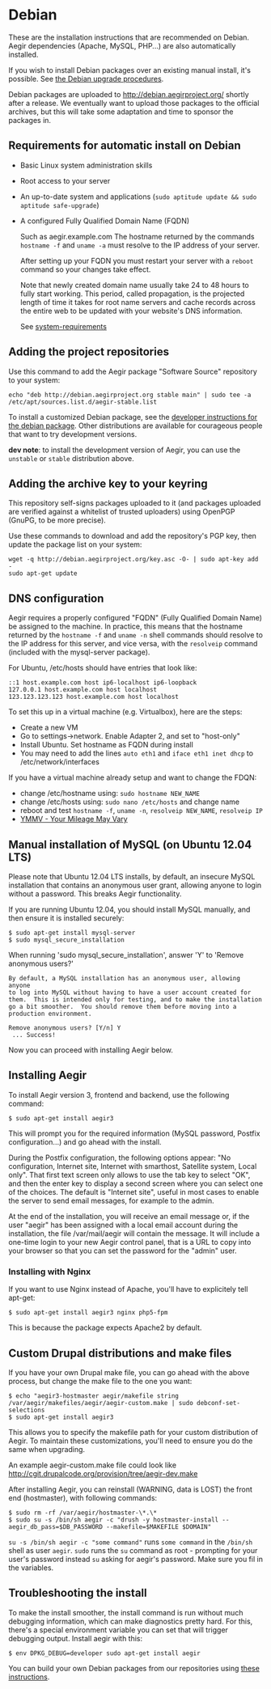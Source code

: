 Debian
======

These are the installation instructions that are recommended on Debian. Aegir dependencies (Apache, MySQL, PHP...) are also automatically installed.

If you wish to install Debian packages over an existing manual install, it's possible. See [the Debian upgrade procedures](/upgrading/debian).

Debian packages are uploaded to http://debian.aegirproject.org/ shortly after a release. We eventually want to upload those packages to the official archives, but this will take some adaptation and time to sponsor the packages in.


Requirements for automatic install on Debian
--------------------------------------------

* Basic Linux system administration skills

* Root access to your server

* An up-to-date system and applications (`sudo aptitude update && sudo aptitude safe-upgrade`)

* A configured Fully Qualified Domain Name (FQDN)

  Such as aegir.example.com
  The hostname returned by the commands ``hostname -f`` and ``uname -a`` must resolve to the IP address of your server.

  After setting up your FQDN you must restart your server with a ``reboot`` command so your changes take effect.

  Note that newly created domain name usually take 24 to 48 hours to fully start working. This period, called propagation, is the projected length of time it takes for root name servers and cache records across the entire web to be updated with your website's DNS information.

  See [system-requirements](install/system-requirements)


Adding the project repositories
-------------------------------

Use this command to add the Aegir package "Software Source" repository to your system:

    echo "deb http://debian.aegirproject.org stable main" | sudo tee -a /etc/apt/sources.list.d/aegir-stable.list

To install a customized Debian package, see the [developer instructions for the debian package](/debian). Other distributions are available for courageous people that want to try development versions.

**dev note**: to install the development version of Aegir, you can use the `unstable` or `stable` distribution above.


Adding the archive key to your keyring
--------------------------------------

This repository self-signs packages uploaded to it (and packages uploaded are verified against a whitelist of trusted uploaders) using OpenPGP (GnuPG, to be more precise).

Use these commands to download and add the repository's PGP key, then update the package list on your system:

    wget -q http://debian.aegirproject.org/key.asc -O- | sudo apt-key add -
    sudo apt-get update


DNS configuration
-----------------

Aegir requires a properly configured "FQDN" (Fully Qualified Domain Name) be assigned to the machine. In practice, this means that the hostname returned by the ``hostname -f`` and ``uname -n`` shell commands should resolve to the IP address for this server, and vice versa, with the ``resolveip`` command (included with the mysql-server package).

For Ubuntu, /etc/hosts should have entries that look like:

    ::1 host.example.com host ip6-localhost ip6-loopback
    127.0.0.1 host.example.com host localhost
    123.123.123.123 host.example.com host localhost


To set this up in a virtual machine (e.g. Virtualbox), here are the steps:

* Create a new VM
* Go to settings->network.  Enable Adapter 2, and set to "host-only"
* Install Ubuntu.  Set hostname as FQDN during install
* You may need to add the lines `auto eth1` and `iface eth1 inet dhcp` to /etc/network/interfaces


If you have a virtual machine already setup and want to change the FDQN:

* change /etc/hostname using: ``sudo hostname NEW_NAME``
* change /etc/hosts using: ``sudo nano /etc/hosts`` and change name
* reboot and test ``hostname -f``, ``uname -n``, ``resolveip NEW_NAME``, ``resolveip IP``
* [YMMV - Your Mileage May Vary](http://www.ducea.com/2006/08/07/how-to-change-the-hostname-of-a-linux-system/)


Manual installation of MySQL (on Ubuntu 12.04 LTS)
--------------------------------------------------

Please note that Ubuntu 12.04 LTS installs, by default, an insecure MySQL installation that contains an anonymous user grant, allowing anyone to login without a password. This breaks Aegir functionality.

If you are running Ubuntu 12.04, you should install MySQL manually, and then ensure it is installed securely:

    $ sudo apt-get install mysql-server
    $ sudo mysql_secure_installation

When running 'sudo mysql_secure_installation', answer 'Y' to 'Remove anonymous users?'

    By default, a MySQL installation has an anonymous user, allowing anyone
    to log into MySQL without having to have a user account created for
    them.  This is intended only for testing, and to make the installation
    go a bit smoother.  You should remove them before moving into a
    production environment.

    Remove anonymous users? [Y/n] Y
     ... Success!


Now you can proceed with installing Aegir below.

Installing Aegir
----------------

To install Aegir version 3, frontend and backend, use the following command:

    $ sudo apt-get install aegir3

This will prompt you for the required information (MySQL password, Postfix configuration...) and go ahead with the install.

During the Postfix configuration, the following options appear: "No configuration, Internet site, Internet with smarthost, Satellite system, Local only". That first text screen only allows to use the tab key to select "OK", and then the enter key to display a second screen where you can select one of the choices. The default is "Internet site", useful in most cases to enable the server to send email messages, for example to the admin.

At the end of the installation, you will receive an email message or, if the user "aegir" has been assigned with a local email account during the installation, the file /var/mail/aegir will contain the message. It will include a one-time login to your new Aegir control panel, that is a URL to copy into your browser so that you can set the password for the "admin" user.

### Installing with Nginx

If you want to use Nginx instead of Apache, you'll have to explicitely tell apt-get:

    $ sudo apt-get install aegir3 nginx php5-fpm

This is because the package expects Apache2 by default.

Custom Drupal distributions and make files
------------------------------------------

If you have your own Drupal make file, you can go ahead with the above process, but change the make file to the one you want:

    $ echo "aegir3-hostmaster aegir/makefile string /var/aegir/makefiles/aegir/aegir-custom.make | sudo debconf-set-selections
    $ sudo apt-get install aegir3

This allows you to specify the makefile path for your custom distribution of Aegir. To maintain these customizations, you'll need to ensure you do the same when upgrading.

An example aegir-custom.make file could look like http://cgit.drupalcode.org/provision/tree/aegir-dev.make

After installing Aegir, you can reinstall (WARNING, data is LOST) the front end (hostmaster), with following commands:

    $ sudo rm -rf /var/aegir/hostmaster-\*.\*
    $ sudo su -s /bin/sh aegir -c "drush -y hostmaster-install --aegir_db_pass=$DB_PASSWORD --makefile=$MAKEFILE $DOMAIN"

``su -s /bin/sh aegir -c "some command"`` runs ``some command`` in the ``/bin/sh`` shell as user ``aegir``.  ``sudo`` runs the ``su`` command as root - prompting for your user's password instead ``su`` asking for aegir's password.
 Make sure you fil in the variables.

Troubleshooting the install
---------------------------

To make the install smoother, the install command is run without much debugging information, which can make diagnostics pretty hard. For this, there's a special environment variable you can set that will trigger debugging output. Install aegir with this:


    $ env DPKG_DEBUG=developer sudo apt-get install aegir


You can build your own Debian packages from our repositories using [these instructions](/node/543).
